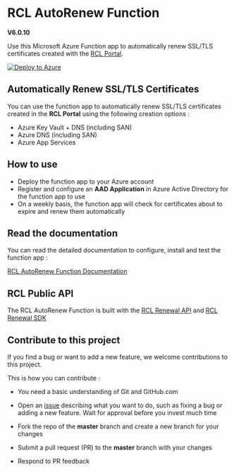 # RCL AutoRenew Function
**V6.0.10**

Use this Microsoft Azure Function app to automatically renew SSL/TLS certificates created with the [RCL Portal](https://docs.rclapp.com/).

[![Deploy to Azure](https://aka.ms/deploytoazurebutton)](https://portal.azure.com/#create/Microsoft.Template/uri/https%3A%2F%2Fraw.githubusercontent.com%2Frcl-ssl%2FRCL.AutoRenew.Function%2Fmaster%2Fazuredeploy.json)

## Automatically Renew SSL/TLS Certificates

You can use the function app to automatically renew SSL/TLS certificates created in the **RCL Portal** using the following creation options :

- Azure Key Vault + DNS (including SAN)
- Azure DNS (including SAN)
- Azure App Services 

## How to use

- Deploy the function app to your Azure account
- Register and configure an **AAD Application** in Azure Active Directory for the function app to use
- On a weekly basis, the function app will check for certificates about to expire and renew them automatically

## Read the documentation

You can read the detailed documentation to configure, install and test the function app : 

[RCL AutoRenew Function Documentation](https://docs.rclapp.com/autorenew/autorenew.html)

## RCL Public API

The RCL AutoRenew Function is built with the [RCL Renewal API](https://docs.rclapp.com/api/api.html) and [RCL Renewal SDK](https://github.com/rcl-ssl/RCL.SDK) 

## Contribute to this project

If you find a bug or want to add a new feature, we welcome contributions to this project.

This is how you can contribute :

- You need a basic understanding of Git and GitHub.com

- Open an [issue](https://github.com/rcl-ssl/RCL.AutoRenew.Function/issues) describing what you want to do, such as fixing a bug or adding a new feature. Wait for approval before you invest much time

- Fork the repo of the **master** branch and create a new branch for your changes

- Submit a pull request (PR) to the **master** branch with your changes

- Respond to PR feedback
